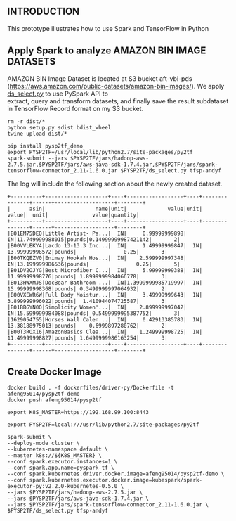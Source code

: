 ## INTRODUCTION

This prototype illustrates how to use Spark and TensorFlow in Python

##  Apply Spark to analyze AMAZON BIN IMAGE DATASETS 

AMAZON BIN Image Dataset is located at S3 bucket aft-vbi-pds (https://aws.amazon.com/public-datasets/amazon-bin-images/).
We apply [ds_select.py](https://github.com/anfeng/py-demo/blob/master/py2tf/ds_select.py) to use PySpark API to  
extract, query and transform datasets, and finally save the result subdataset in TensorFlow Record format on my S3 bucket.   

```
rm -r dist/*
python setup.py sdist bdist_wheel 
twine upload dist/*
```

```
pip install pysp2tf_demo
export PYSP2TF=/usr/local/lib/python2.7/site-packages/py2tf
spark-submit --jars $PYSP2TF/jars/hadoop-aws-2.7.5.jar,$PYSP2TF/jars/aws-java-sdk-1.7.4.jar,$PYSP2TF/jars/spark-tensorflow-connector_2.11-1.6.0.jar $PYSP2TF/ds_select.py tfsp-andyf
```

The log will include the following section about the newly created dataset.

```
+----------+--------------------+----+------------------+----+---------------+------+-------------------+--------+
|      asin|                name|unit|             value|unit|          value|  unit|              value|quantity|
+----------+--------------------+----+------------------+----+---------------+------+-------------------+--------+
|B01EM75DEO|Little Artist- Pa...|  IN|     0.99999999898|  IN|11.749999988015|pounds|0.14999999987421142|       2|
|B00VVLEKY4|Lacdo 13-13.3 Inc...|  IN|     1.49999999847|  IN| 13.99999998572|pounds|               0.25|       3|
|B00TKQEZV0|Enimay Hookah Hos...|  IN|    2.599999997348|  IN|13.199999986536|pounds|               0.25|       5|
|B01DV2OJYG|Best Microfiber C...|  IN|     5.99999999388|  IN| 11.99999998776|pounds| 1.8999999984066778|       3|
|B013HWXMJS|DocBear Bathroom ...|  IN|1.3999999985719997|  IN| 15.99999998368|pounds| 0.3499999997064932|       2|
|B00VXEWR6W|Full Body Moistur...|  IN|     3.49999999643|  IN| 3.899999996022|pounds|  1.410944074725587|       3|
|B01BBGYN0O|Simplicity Women'...|  IN|    2.899999997042|  IN|15.599999984088|pounds| 0.5499999995387752|       3|
|1629054755|Horses Wall Calen...|  IN|     0.42913385783|  IN| 13.38188975013|pounds|    0.6999897280762|       2|
|B00T3ROXI6|AmazonBasics Clea...|  IN|    1.249999998725|  IN| 11.49999998827|pounds| 1.6499999986163254|       3|
+----------+--------------------+----+------------------+----+---------------+------+-------------------+--------+
```

## Create Docker Image

```
docker build . -f dockerfiles/driver-py/Dockerfile -t afeng95014/pysp2tf-demo
docker push afeng95014/pysp2tf

export K8S_MASTER=https://192.168.99.100:8443

export PYSP2TF=local:///usr/lib/python2.7/site-packages/py2tf

spark-submit \
--deploy-mode cluster \
--kubernetes-namespace default \
--master k8s://${K8S_MASTER} \
--conf spark.executor.instances=1 \
--conf spark.app.name=pyspark-tf \
--conf spark.kubernetes.driver.docker.image=afeng95014/pysp2tf-demo \
--conf spark.kubernetes.executor.docker.image=kubespark/spark-executor-py:v2.2.0-kubernetes-0.5.0 \
--jars $PYSP2TF/jars/hadoop-aws-2.7.5.jar \
--jars $PYSP2TF/jars/aws-java-sdk-1.7.4.jar \
--jars $PYSP2TF/jars/spark-tensorflow-connector_2.11-1.6.0.jar \
$PYSP2TF/ds_select.py tfsp-andyf
```


